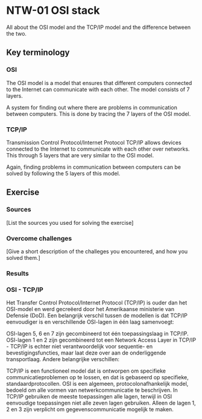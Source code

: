# NTW-01 OSI stack
All about the OSI model and the TCP/IP model and the difference between the two.

## Key terminology
### OSI
The OSI model is a model that ensures that different computers connected to the Internet can communicate with each other. The model consists of 7 layers.

A system for finding out where there are problems in communication between computers. This is done by tracing the 7 layers of the OSI model.

### TCP/IP
Transmission Control Protocol/Internet Protocol
TCP/IP allows devices connected to the Internet to communicate with each other over networks. This through 5 layers that are very similar to the OSI model.

Again, finding problems in communication between computers can be solved by following the 5 layers of this model.

## Exercise
### Sources
[List the sources you used for solving the exercise]

### Overcome challenges
[Give a short description of the challeges you encountered, and how you solved them.]

### Results
### OSI - TCP/IP
Het Transfer Control Protocol/Internet Protocol (TCP/IP) is ouder dan het OSI-model en werd gecreëerd door het Amerikaanse ministerie van Defensie (DoD). Een belangrijk verschil tussen de modellen is dat TCP/IP eenvoudiger is en verschillende OSI-lagen in één laag samenvoegt:

OSI-lagen 5, 6 en 7 zijn gecombineerd tot één toepassingslaag in TCP/IP.
OSI-lagen 1 en 2 zijn gecombineerd tot een Network Access Layer in TCP/IP - TCP/IP is echter niet verantwoordelijk voor sequentie- en bevestigingsfuncties, maar laat deze over aan de onderliggende transportlaag.
Andere belangrijke verschillen:

TCP/IP is een functioneel model dat is ontworpen om specifieke communicatieproblemen op te lossen, en dat is gebaseerd op specifieke, standaardprotocollen. OSI is een algemeen, protocolonafhankelijk model, bedoeld om alle vormen van netwerkcommunicatie te beschrijven.
In TCP/IP gebruiken de meeste toepassingen alle lagen, terwijl in OSI eenvoudige toepassingen niet alle zeven lagen gebruiken. Alleen de lagen 1, 2 en 3 zijn verplicht om gegevenscommunicatie mogelijk te maken.


